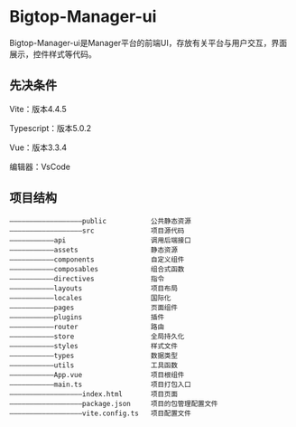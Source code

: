 <!---
   Licensed to the Apache Software Foundation (ASF) under one or more
   contributor license agreements.  See the NOTICE file distributed with
   this work for additional information regarding copyright ownership.
   The ASF licenses this file to You under the Apache License, Version 2.0
   (the "License"); you may not use this file except in compliance with
   the License.  You may obtain a copy of the License at

       http://www.apache.org/licenses/LICENSE-2.0

   Unless required by applicable law or agreed to in writing, software
   distributed under the License is distributed on an "AS IS" BASIS,
   WITHOUT WARRANTIES OR CONDITIONS OF ANY KIND, either express or implied.
   See the License for the specific language governing permissions and
   limitations under the License.
--->

# Bigtop-Manager-ui

Bigtop-Manager-ui是Manager平台的前端UI，存放有关平台与用户交互，界面展示，控件样式等代码。

## 先决条件

Vite：版本4.4.5

Typescript：版本5.0.2

Vue：版本3.3.4

编辑器：VsCode

## 项目结构

```
——————————————————public           公共静态资源
——————————————————src              项目源代码
———————————api                     调用后端接口
———————————assets                  静态资源
———————————components              自定义组件
———————————composables             组合式函数
———————————directives              指令
———————————layouts                 项目布局
———————————locales                 国际化
———————————pages                   页面组件
———————————plugins                 插件
———————————router                  路由
———————————store                   全局持久化
———————————styles                  样式文件
———————————types                   数据类型
———————————utils                   工具函数
———————————App.vue                 项目根组件
———————————main.ts                 项目打包入口
——————————————————index.html       项目页面
——————————————————package.json     项目的包管理配置文件
——————————————————vite.config.ts   项目配置文件
```
